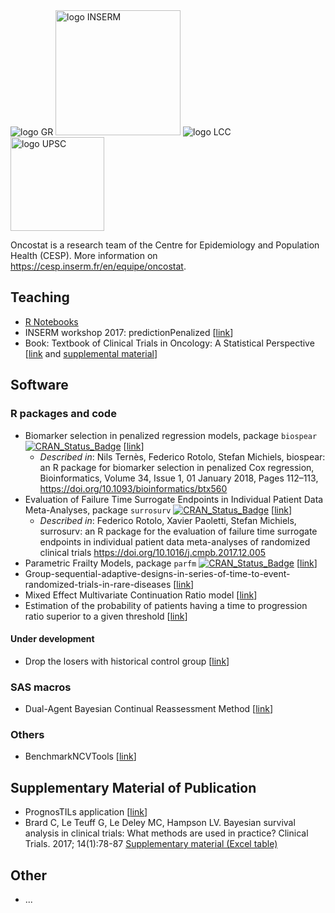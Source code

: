 
<img src="https://www.gustaveroussy.fr/sites/all/themes/gustave_roussy/logo.png" alt="logo GR">
<img src="https://www.inserm.fr/themes/inserm/logo.png" alt="logo INSERM" width="200px">
<img src="https://www.ligue-cancer.net/sites/all/themes/ligue/logo.png" alt="logo LCC">
<img src="https://hal.archives-ouvertes.fr/UNIV-PARIS-SACLAY/public/logo_UP_saclay_final.png" alt="logo UPSC" width="150px">

Oncostat is a research team of the Centre for Epidemiology and Population Health (CESP). More information on  https://cesp.inserm.fr/en/equipe/oncostat.

## Teaching

 + [R Notebooks](https://github.com/Oncostat/R_notebooks)
 + INSERM workshop 2017: predictionPenalized [[link](https://github.com/Oncostat/predictionPenalized)]
 + Book: Textbook of Clinical Trials in Oncology: A Statistical Perspective [[link]( https://www.routledge.com/Textbook-of-Clinical-Trials-in-Oncology-A-Statistical-Perspective/Halabi-Michiels/p/book/9781138083776) and [supplemental material](https://www.routledge.com/downloads/K34556/stat%20code%20book%20halabi%20michiels.zip)]


## Software

### R packages and code

 + Biomarker selection in penalized regression models, package `biospear` [![CRAN_Status_Badge](https://www.r-pkg.org/badges/version/biospear)](https://cran.r-project.org/package=biospear) [[link](https://github.com/Oncostat/biospear)]
   + *Described in*: Nils Ternès, Federico Rotolo, Stefan Michiels, biospear: an R package for biomarker selection in penalized Cox regression, Bioinformatics, Volume 34, Issue 1, 01 January 2018, Pages 112–113, https://doi.org/10.1093/bioinformatics/btx560
 + Evaluation of Failure Time Surrogate Endpoints in Individual Patient Data Meta-Analyses, package `surrosurv` [![CRAN_Status_Badge](https://www.r-pkg.org/badges/version/surrosurv)](https://cran.r-project.org/package=surrosurv) [[link](https://github.com/Oncostat/surrosurv)]
   + *Described in*: Federico Rotolo, Xavier Paoletti, Stefan Michiels, surrosurv: an R package for the evaluation of failure time surrogate endpoints in individual patient data meta-analyses of randomized clinical trials https://doi.org/10.1016/j.cmpb.2017.12.005
 + Parametric Frailty Models, package `parfm` [![CRAN_Status_Badge](https://www.r-pkg.org/badges/version/parfm)](https://cran.r-project.org/package=parfm) [[link](https://github.com/Oncostat/parfm)]
 + Group-sequential-adaptive-designs-in-series-of-time-to-event-randomized-trials-in-rare-diseases [[link](https://github.com/Oncostat/Group-sequential-adaptive-designs-in-series-of-time-to-event-randomized-trials-in-rare-diseases)]
 + Mixed Effect Multivariate Continuation Ratio model [[link](https://github.com/Oncostat/POP1)]
 + Estimation of the probability of patients having a time to progression ratio superior to a given threshold [[link](https://github.com/Oncostat/TTPratio)]
 
#### Under development 

 + Drop the losers with historical control group [[link](https://github.com/Oncostat/DTLHC)]

 
### SAS macros
 + Dual-Agent Bayesian Continual Reassessment Method [[link](https://github.com/Oncostat/CRM2dim)]

### Others
 + BenchmarkNCVTools [[link](https://github.com/Oncostat/BenchmarkNCVTools)]

## Supplementary Material of Publication

 + PrognosTILs application [[link](https://github.com/Oncostat/PrognosTILs)]
 + Brard C, Le Teuff G, Le Deley MC, Hampson LV. Bayesian survival analysis in clinical trials: What methods are used in practice? Clinical Trials. 2017; 14(1):78-87 [Supplementary material (Excel table)](https://www.gustaveroussy.fr/sites/default/files/article_ct-16-0032-r1_supplementary_material.xlsx)
 
## Other

 + ...

